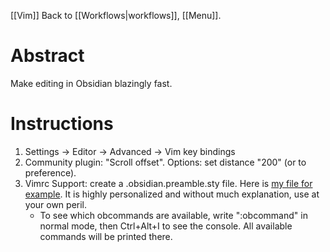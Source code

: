 [[Vim]]
Back to [[Workflows|workflows]], [[Menu]].
# Abstract
Make editing in Obsidian blazingly fast.
# Instructions
1. Settings -> Editor -> Advanced -> Vim key bindings
2. Community plugin: "Scroll offset". Options: set distance "200" (or to preference).
3. Vimrc Support: create a .obsidian.preamble.sty file. Here is [my file for example](https://raw.githubusercontent.com/mscott99/matthewscott-blog/main/files/.obsidian.vimrc). It is highly personalized and without much explanation, use at your own peril.
	- To see which obcommands are available, write ":obcommand" in normal mode, then Ctrl+Alt+I to see the console. All available commands will be printed there.
